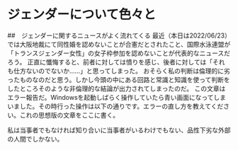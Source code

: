 ﻿# ジェンダーについて色々と

##　ジェンダーに関するニュースがよく流れてくる
最近（本日は2022/06/23）では大阪地裁にて同性婚を認めないことが合憲だとされたこと、国際水泳連盟が「トランスジェンダー女性」の女子枠参加を認めないことが代表的なニュースだろう。
正直に懺悔すると、前者に対しては憤りを感じ、後者に対しては「それも仕方ないのでないか……」と思ってしまった。
おそらく私の判断は倫理的に劣ったものなのだと思う。しかし今頭の中にある回路と常識と知識を使って判断をしたところそのような非倫理的な結論が出力されてしまったのだ。
この文章はエラー報告だ。Windowsを起動しばらく操作していたら青い画面になってしまいました。その時行った操作は以下の通りです。エラーの直し方を教えてください。これの思想版の文章をここに書く。

私は当事者でもなければ知り合いに当事者がいるわけでもない、品性下劣な外部の人間でしかない。


